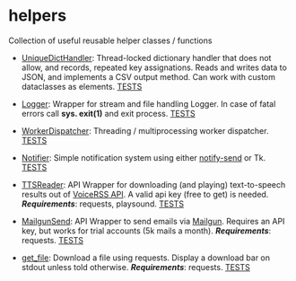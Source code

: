 # helpers

Collection of useful reusable helper classes / functions

* [UniqueDictHandler](helpers/udh.py): Thread-locked dictionary handler that 
  does not allow, and records, repeated key assignations. Reads and writes data to JSON, and implements a CSV output 
  method. Can work with custom dataclasses as elements. [TESTS](tests/test_udh.py)

* [Logger](helpers/logger.py): Wrapper for stream and file handling Logger. In case of fatal errors call **sys.
  exit(1)** and exit process. [TESTS](tests/test_logger.py)

* [WorkerDispatcher](helpers/worker_dispatcher.py): Threading / multiprocessing worker dispatcher.
  [TESTS](tests/test_worker_dispatcher.py)

* [Notifier](helpers/notifier.py): Simple notification system using either [notify-send](https://vaskovsky.net/notify-send/) 
  or Tk. [TESTS](tests/test_notifier.py)

* [TTSReader](helpers/tts_reader.py): API Wrapper for downloading (and playing) text-to-speech results out of 
  [VoiceRSS API](https://www.voicerss.org/api/). A valid api key (free to get) is needed. ***Requirements***: requests, 
  playsound. [TESTS](tests/test_tts_reader.py)

* [MailgunSend](helpers/mailgun_send.py): API Wrapper to send emails via [Mailgun](https://www.mailgun.com). 
  Requires an API key, but works for trial accounts (5k mails a month). ***Requirements***: requests. [TESTS](tests/test_mailgun_send.py)

* [get_file](helpers/get_file.py): Download a file using requests. Display a download bar on stdout unless told 
  otherwise. ***Requirements***: requests.  [TESTS](tests/test_get_file.py)
